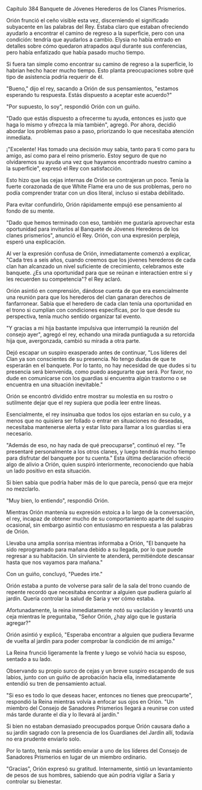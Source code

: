 
Capítulo 384 Banquete de Jóvenes Herederos de los Clanes Prismerios.

Orión frunció el ceño visible esta vez, discerniendo el significado subyacente en las palabras del Rey. Estaba claro que estaban ofreciendo ayudarlo a encontrar el camino de regreso a la superficie, pero con una condición: tendría que ayudarlos a cambio. Elysia no había entrado en detalles sobre cómo quedaron atrapados aquí durante sus conferencias, pero había enfatizado que había pasado mucho tiempo.

Si fuera tan simple como encontrar su camino de regreso a la superficie, lo habrian hecho hacer mucho tiempo. Esto planta preocupaciones sobre qué tipo de asistencia podría requerir de él.

"Bueno," dijo el rey, sacando a Orión de sus pensamientos, "estamos esperando tu respuesta. Estás dispuesto a aceptar este acuerdo?"

"Por supuesto, lo soy", respondió Orión con un guiño.

"Dado que estás dispuesto a ofrecerme tu ayuda, entonces es justo que haga lo mismo y ofrezca la mía también", agregó. Por ahora, decidió abordar los problemas paso a paso, priorizando lo que necesitaba atención inmediata.

¡"Excelente! Has tomado una decisión muy sabia, tanto para ti como para tu amigo, así como para el reino prismerio. Estoy seguro de que no olvidaremos su ayuda una vez que hayamos encontrado nuestro camino a la superficie", expresó el Rey con satisfacción.

Esto hizo que las cejas internas de Orión se contrajeran un poco. Tenía la fuerte corazonada de que White Flame era uno de sus problemas, pero no podía comprender tratar con un dios literal, incluso si estaba debilitado.

Para evitar confundirlo, Orión rápidamente empujó ese pensamiento al fondo de su mente.

"Dado que hemos terminado con eso, también me gustaría aprovechar esta oportunidad para invitarlos al Banquete de Jóvenes Herederos de los clanes prismerios", anunció el Rey. Orión, con una expresión perpleja, esperó una explicación.

Al ver la expresión confusa de Orión, inmediatamente comenzó a explicar, "Cada tres a seis años, cuando creemos que los jóvenes herederos de cada clan han alcanzado un nivel suficiente de crecimiento, celebramos este banquete. ¿Es una oportunidad para que se reúnan e interactúen entre sí y les recuerden su competencia"? el Rey aclaró.

Orión asintió en comprensión, dándose cuenta de que era esencialmente una reunión para que los herederos del clan ganaran derechos de fanfarronear. Sabía que el heredero de cada clan tenía una oportunidad en el trono si cumplían con condiciones específicas, por lo que desde su perspectiva, tenía mucho sentido organizar tal evento.

"Y gracias a mi hija bastante impulsiva que interrumpió la reunión del consejo ayer", agregó el rey, echando una mirada puntiaguda a su retorcida hija que, avergonzada, cambió su mirada a otra parte.

Dejó escapar un suspiro exasperado antes de continuar, "Los líderes del Clan ya son conscientes de su presencia. No tengo dudas de que te esperarán en el banquete. Por lo tanto, no hay necesidad de que dudes si tu presencia será bienvenida, como puedo asegurarte que será. Por favor, no dude en comunicarse con los guardias si encuentra algún trastorno o se encuentra en una situación inevitable."

Orión se encontró dividido entre mostrar su molestia en su rostro o sutilmente dejar que el rey supiera que podía leer entre líneas.

Esencialmente, el rey insinuaba que todos los ojos estarían en su culo, y a menos que no quisiera ser follado o entrar en situaciones no deseadas, necesitaba mantenerse alerta y estar listo para llamar a los guardias si era necesario.

"Además de eso, no hay nada de qué preocuparse", continuó el rey. "Te presentaré personalmente a los otros clanes, y luego tendrás mucho tiempo para disfrutar del banquete por tu cuenta." Esta última declaración ofreció algo de alivio a Orión, quien suspiró interiormente, reconociendo que había un lado positivo en esta situación.

Si bien sabía que podría haber más de lo que parecía, pensó que era mejor no mezclarlo.

"Muy bien, lo entiendo", respondió Orión.

Mientras Orión mantenía su expresión estoica a lo largo de la conversación, el rey, incapaz de obtener mucho de su comportamiento aparte del suspiro ocasional, sin embargo asintió con entusiasmo en respuesta a las palabras de Orión.

Llevaba una amplia sonrisa mientras informaba a Orión, "El banquete ha sido reprogramado para mañana debido a su llegada, por lo que puede regresar a su habitación. Un sirviente te atenderá, permitiéndote descansar hasta que nos vayamos para mañana."

Con un guiño, concluyó, "Puedes irte."

Orión estaba a punto de volverse para salir de la sala del trono cuando de repente recordó que necesitaba encontrar a alguien que pudiera guiarlo al jardín. Quería controlar la salud de Saria y ver cómo estaba.

Afortunadamente, la reina inmediatamente notó su vacilación y levantó una ceja mientras le preguntaba, "Señor Orión, ¿hay algo que le gustaría agregar?"

Orión asintió y explicó, "Esperaba encontrar a alguien que pudiera llevarme de vuelta al jardín para poder comprobar la condición de mi amigo."

La Reina frunció ligeramente la frente y luego se volvió hacia su esposo, sentado a su lado.

Observando su propio surco de cejas y un breve suspiro escapando de sus labios, junto con un guiño de aprobación hacia ella, inmediatamente entendió su tren de pensamiento actual.

"Si eso es todo lo que deseas hacer, entonces no tienes que preocuparte", respondió la Reina mientras volvía a enfocar sus ojos en Orión. "Un miembro del Consejo de Sanadores Prismerios llegará a reunirse con usted más tarde durante el día y lo llevará al jardín."

Si bien no estaban demasiado preocupados porque Orión causara daño a su jardín sagrado con la presencia de los Guardianes del Jardín allí, todavía no era prudente enviarlo solo.

Por lo tanto, tenía más sentido enviar a uno de los líderes del Consejo de Sanadores Prismerios en lugar de un miembro ordinario.

"Gracias", Orión expresó su gratitud. Internamente, sintió un levantamiento de pesos de sus hombres, sabiendo que aún podria vigilar a Saria y controlar su bienestar.
